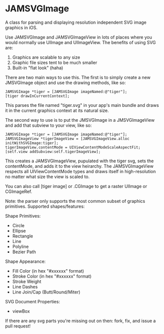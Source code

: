 JAMSVGImage
===========

A class for parsing and displaying resolution independent SVG image graphics in iOS.

Use JAMSVGImage and JAMSVGImageView in lots of places where you would normally use UIImage and UIImageView. The benefits of using SVG are:

1. Graphics are scalable to any size
2. Graphic file sizes tent to be much smaller
3. Built-in "flat look" (haha)

There are two main ways to use this. The first is to simply create a new JMSVGImage object and use the drawing methods, like so:

    JAMSVGImage *tiger = [JAMSVGImage imageNamed:@"tiger"];
    [tiger drawInCurrentContext];

This parses the file named "tiger.svg" in your app's main bundle and draws it in the current graphics context at its natural size.

The second way to use is to put the JMSVGImage in a JMSVGImageView and add that subview to your view, like so:

    JAMSVGImage *tiger = [JAMSVGImage imageNamed:@"tiger"];
    JAMSVGImageView *tigerImageView = [JAMSVGImageView.alloc initWithSVGImage:tiger];
    tigerImageView.contentMode = UIViewContentModeScaleAspectFit;
    [self.view addSubview:self.tigerImageView];

This creates a JAMSVGImageView, pupulated with the tiger svg, sets the contentMode, and adds it to the view heirarchy. The JAMSVGImageView respects all UIViewContentMode types and draws itself in high-resolution no matter what size the view is scaled to.

You can also call [tiger image] or .CGImage to get a raster UIImage or CGImageRef.

Note: the parser only supports the most common subset of graphics primitives. Supported shapes/features:

Shape Primitives:
- Circle
- Ellipse
- Rectangle
- Line
- Polyline
- Bezier Path

Shape Appearance:
- Fill Color (in hex "#xxxxxx" format)
- Stroke Color (in hex "#xxxxxx" format)
- Stroke Weight
- Line Dashes
- Line Join/Cap (Butt/Round/Miter)

SVG Document Properties:
- viewBox

If there are any svg parts you're missing out on then: fork, fix, and issue a pull request!
